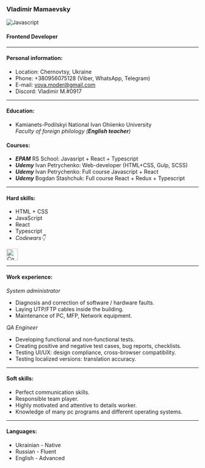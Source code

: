 ### Vladimir Mamaevsky  
![Javascript](https://camo.githubusercontent.com/9d07c04bdd98c662d5df9d4e1cc1de8446ffeaebca330feb161f1fb8e1188204/68747470733a2f2f696d672e736869656c64732e696f2f62616467652f4a6176615363726970742d4637444631453f7374796c653d666f722d7468652d6261646765266c6f676f3d6a617661736372697074266c6f676f436f6c6f723d626c61636b)  
#### Frontend Developer

---
#### Personal information:

- Location: Chernovtsy, Ukraine
- Phone: +380956075128 (Viber, WhatsApp, Telegram)
- E-mail: vova.moder@gmail.com
- Discord: Vladimir M.#0917

---
#### Education:

- Kamianets-Podilskyi National Ivan Ohiienko University  
*Faculty of foreign philology (***English teacher***)*

#### Courses:
- ***EPAM*** RS School: Javasript + React + Typescript
- ***Udemy*** Ivan Petrychenko: Web-developer (HTML+CSS, Gulp, SCSS)
- ***Udemy*** Ivan Petrychenko: Full course Javascript + React
- ***Udemy*** Bogdan Stashchuk: Full course React + Redux + Typescript

---
#### Hard skills:

- HTML + CSS
- JavaScript
- React
- Typescript
- *Codewars👇*  
<a href="https://www.codewars.com/users/VladimirMamaevsky" target="_blank">
  <img height=30 alt="Codewars" src="https://www.codewars.com/users/VladimirMamaevsky/badges/large?logo=false"/>
</a>   

---
#### Work experience:

*System administrator*
- Diagnosis and correction of software / hardware faults.
- Laying UTP/FTP cables inside the building.
- Maintenance of PC, MFP, Network equipment.


*QA Engineer*
- Developing functional and non‑functional tests.
- Creating positive and negative test cases, bug reports, checklists.
- Testing UI/UX: design compliance, cross-browser compatibility.
- Testing localized versions: translation accuracy.       

---
#### Soft skills:

- Perfect communication skills.
- Responsible team player.
- Highly motivated and attentive to details worker.
- Knowledge of many pc programs and different operating systems.

---
#### Languages:

- Ukrainian - Native
- Russian - Fluent
- English - Advanced
